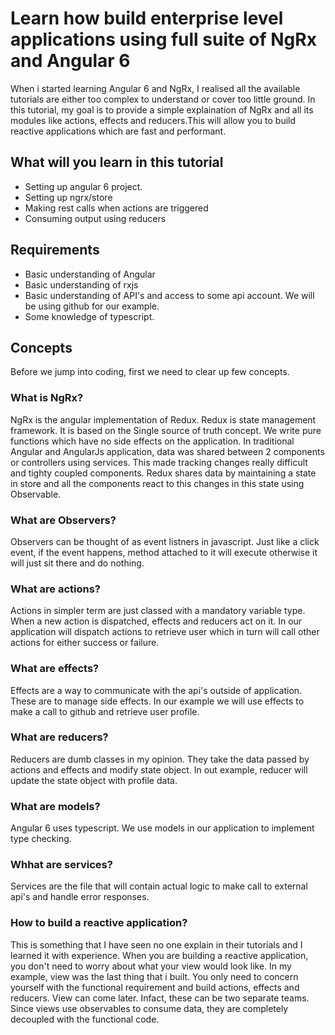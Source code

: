 # Learn how build enterprise level applications using full suite of NgRx and Angular 6

When i started learning Angular 6 and NgRx, I realised all the available tutorials are either too complex to understand or cover too little ground. In this tutorial, my goal is to provide a simple explaination of NgRx and all its modules like actions, effects and reducers.This will allow you to build reactive applications which are fast and performant.

## What will you learn in this tutorial

- Setting up angular 6 project.
- Setting up ngrx/store
- Making rest calls when actions are triggered
- Consuming output using reducers

## Requirements

- Basic understanding of Angular
- Basic understanding of rxjs
- Basic understanding of API's and access to some api account. We will be using github for our example.
- Some knowledge of typescript.

## Concepts

Before we jump into coding, first we need to clear up few concepts.

### What is NgRx?
NgRx is the angular implementation of Redux. Redux is state management framework. It is based on the Single source of truth concept. We write pure functions which have no side effects on the application. In traditional Angular and AngularJs application, data was shared between 2 components or controllers using services. This made tracking changes really difficult and tighty coupled components. Redux shares data by maintaining a state in store and all the components react to this changes in this state using Observable.

### What are Observers?
Observers can be thought of as event listners in javascript. Just like a click event, if the event happens, method attached to it will execute otherwise it will just sit there and do nothing.

### What are actions?
Actions in simpler term are just classed with a mandatory variable type. When a new action is dispatched, effects and reducers act on it. In our application will dispatch actions to retrieve user which in turn will call other actions for either success or failure.

### What are effects?
Effects are a way to communicate with the api's outside of application. These are to manage side effects. In our example we will use effects to make a call to github and retrieve user profile.

### What are reducers?
Reducers are dumb classes in my opinion. They take the data passed by actions and effects and modify state object. In out example, reducer will update the state object with profile data.

### What are models?
Angular 6 uses typescript. We use models in our application to implement type checking.

### Whhat are services?
Services are the file that will contain actual logic to make call to external api's and handle error responses.

### How to build a reactive application?
This is something that I have seen no one explain in their tutorials and I learned it with experience. When you are building a reactive application, you don't need to worry about what your view would look like. In my example, view was the last thing that i built. You only need to concern yourself with the functional requirement and build actions, effects and reducers. View can come later. Infact, these can be two separate teams. Since views use observables to consume data, they are completely decoupled with the functional code.
